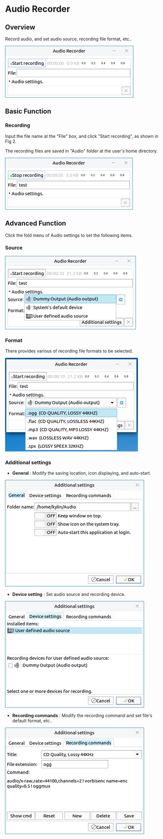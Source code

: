 # Audio Recorder
## Overview
Record audio, and set audio source, recording file format, etc..

![Fig 1 Audio Recorder](image/1.png)
<br>

## Basic Function
### Recording
Input the file name at the "File" box, and click "Start recording", as shown in Fig 2.

The recording files are saved in "Audio" folder at the user's home directory.

![Fig 2 Recording](image/2.png)
<br>

## Advanced Function
Click the fold menu of Audio settings to set the following items.

### Source

![Fig 3 Audio source](image/3.png)

### Format
There provides various of recording file formats to be selected.

![Fig 4 File format](image/4.png)

### Additional settings

- **General** : Modify the saving location, icon displaying, and auto-start.
  
![Fig 5 General](image/5.png)

- **Device setting** : Set audio source and recording device.
 
![Fig 6 Device settings](image/6.png)

- **Recording commands** : Modify the recording command and set file's default format, etc..
  
![Fig 7 Recording commands](image/7.png)

